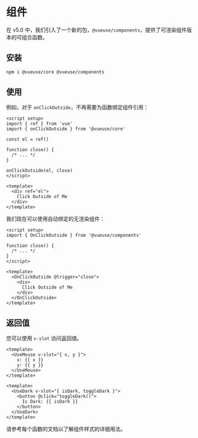 # 组件

在 v5.0 中，我们引入了一个新的包，`@vueuse/components`，提供了可渲染组件版本的可组合函数。

## 安装

```bash
npm i @vueuse/core @vueuse/components
```

## 使用

例如，对于 `onClickOutside`，不再需要为函数绑定组件引用：

```vue
<script setup>
import { ref } from 'vue'
import { onClickOutside } from '@vueuse/core'

const el = ref()

function close() {
  /* ... */
}

onClickOutside(el, close)
</script>

<template>
  <div ref="el">
    Click Outside of Me
  </div>
</template>
```

我们现在可以使用自动绑定的无渲染组件：

```vue
<script setup>
import { OnClickOutside } from '@vueuse/components'

function close() {
  /* ... */
}
</script>

<template>
  <OnClickOutside @trigger="close">
    <div>
      Click Outside of Me
    </div>
  </OnClickOutside>
</template>
```

## 返回值

您可以使用 `v-slot` 访问返回值。

```vue
<template>
  <UseMouse v-slot="{ x, y }">
    x: {{ x }}
    y: {{ y }}
  </UseMouse>
</template>
```

```vue
<template>
  <UseDark v-slot="{ isDark, toggleDark }">
    <button @click="toggleDark()">
      Is Dark: {{ isDark }}
    </button>
  </UseDark>
</template>
```

请参考每个函数的文档以了解组件样式的详细用法。
